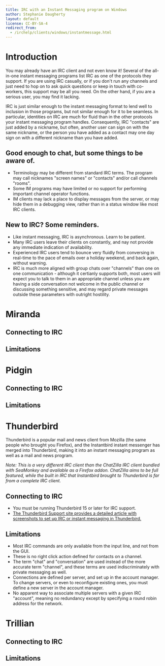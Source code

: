 ```yaml
---
title: IRC with an Instant Messaging program on Windows
author: Stephanie Daugherty
layout: default
license: CC-BY-SA-4
redirect_from:
  - /irchelp/clients/windows/instantmessage.html
---
```


# Introduction
You may already have an IRC client and not even know it! Several of the all-in-one instant messaging programs list IRC as one of the protocols they support. If you are using IRC casually, or if you don't run any channels and just need to hop on to ask quick questions or keep in touch with co-workers, this support may be all you need. On the other hand, if you are a serious user, you may find it lacking.

IRC is just similar enough to the instant messaging format to lend well to inclusion in those programs, but not similar enough for it to be seamless. In particular, identities on IRC are much for fluid than in the other protocols your instant messaging program handles. Consequently, IRC "contacts" are just added by a nickname, but often, another user can sign on with the same nickname, or the person you have added as a contact may one day sign on with a different nickname than you have added.


## Good enough to chat, but some things to be aware of.
 * Terminology may be different from standard IRC terms. The program may call nicknames "screen names" or "contacts" and/or call channels "rooms".
 * Some IM programs may have limited or no support for performing important channel operator functions.
 * IM clients may lack a place to display messages from the server, or may hide them in a debugging view, rather than in a status window like most IRC clients.

## New to IRC? Some reminders.
 * Like instant messaging, IRC is asynchronous. Learn to be patient.
 * Many IRC users leave their clients on constantly, and nay not provide any immediate indication of availability.
 * Experienced IRC users tend to bounce very fluidly from conversing in real-time to the pace of emails over a holiday weekend, and back again, without warning.
 * IRC is much more aligned with group chats over "channels" than one on one communication - although it certianly supports both, most users will expect you to talk to them in an appropriate channel unless you are having a side conversation not welcome in the public channel or discussing something sensitive, and may regard private messages outside these parameters with outright hostility.

# Miranda

## Connecting to IRC

## Limitations

# Pidgin

## Connecting to IRC

## Limitations

# Thunderbird

Thunderbird is a popular mail and news client from Mozilla (the same people who brought you Firefox), and the Instantbird instant messenger has merged into Thunderbird, making it into an instant messaging program as well as a mail and news program.

*Note: This is a very different IRC client than the ChatZilla IRC client bundled with SeaMonkey and available as a Firefox addon. ChatZilla aims to be full featured, while the built in IRC that Instantbird brought to Thunderbird is far from a complete IRC client.*

## Connecting to IRC
* You must be running Thunderbird 15 or later for IRC support.
* [The Thunderbird Support site provides a detailed article with screenshots to set up IRC or instant messaging in Thunderbird.](https://support.mozillamessaging.com/en-US/kb/instant-messaging-and-chat)


## Limitations
* Most IRC commands are only available from the input line, and not from the GUI.
* These is no right click action defined for contacts on a channel.
* The term "chat" and "conversation" are used instead of the more accurate term "channel", and these terms are used indiscriminately with private messaging as well.
* Connections are defined per server, and set up in the account manager. To change servers, or even to reconfigure existing ones, you must define a new server in the account manager.
* No apparent way to associate multiple servers with a given IRC "account", meaning no redundancy except by specifying a round robin address for the network.

# Trillian

## Connecting to IRC

## Limitations
